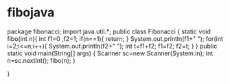 # fibojava
package fibonacci;
import java.util.*;
public class Fibonacci {
    static void fibo(int n){
        int f1=0 ,f2=1;
        if(n==1){
            return;
        }
        System.out.println(f1+" ");
        for(int i=2;i<=n;i++){
            System.out.println(f2+" ");
            int t=f1+f2;
            f1=f2;
            f2=t;
        }
    }
    public static void main(String[] args) {
        Scanner sc=new Scanner(System.in);
        int n=sc.nextInt();
        fibo(n);
    }
    
}
